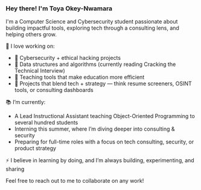 ### Hey there! I'm Toya Okey-Nwamara

I'm a Computer Science and Cybersecurity student passionate about building impactful tools, exploring tech through a consulting lens, and helping others grow.

🚀 I love working on:
- 🔐 Cybersecurity + ethical hacking projects
- 🧠 Data structures and algorithms (currently reading Cracking the Technical Interview)
- 🧰 Teaching tools that make education more efficient 
- 🧩 Projects that blend tech + strategy — think resume screeners, OSINT tools, or consulting dashboards

📚 I’m currently:
- A Lead Instructional Assistant teaching Object-Oriented Programming to several hundred students 
- Interning this summer, where I’m diving deeper into consulting & security
- Preparing for full-time roles with a focus on tech consulting, security, or product strategy

⚡ I believe in learning by doing, and I’m always building, experimenting, and sharing

Feel free to reach out to me to collaborate on any work!
